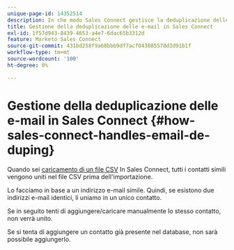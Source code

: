 ```yaml
---
unique-page-id: 14352514
description: In che modo Sales Connect gestisce la deduplicazione delle e-mail - Documenti Marketo - Documentazione del prodotto
title: Gestione della deduplicazione delle e-mail in Sales Connect
exl-id: 1f57d943-8439-4653-a4e7-6dac65b3312d
feature: Marketo Sales Connect
source-git-commit: 431bd258f9a68bbb9df7acf043085578d3d91b1f
workflow-type: tm+mt
source-wordcount: '100'
ht-degree: 0%

---
```


# Gestione della deduplicazione delle e-mail in Sales Connect {#how-sales-connect-handles-email-de-duping}

Quando sei [caricamento di un file CSV](/help/marketo/product-docs/marketo-sales-connect/people/managing-contacts/import-contacts-via-csv.md) In Sales Connect, tutti i contatti simili vengono uniti nel file CSV prima dell&#39;importazione.

Lo facciamo in base a un indirizzo e-mail simile. Quindi, se esistono due indirizzi e-mail identici, li uniamo in un unico contatto.

Se in seguito tenti di aggiungere/caricare manualmente lo stesso contatto, non verrà unito.

Se si tenta di aggiungere un contatto già presente nel database, non sarà possibile aggiungerlo.
